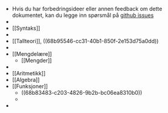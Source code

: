 - Hvis du har forbedringsideer eller annen feedback om dette dokumentet, kan du legge inn spørsmål på [github issues](https://github.com/vuvulala/matte-logseq/issues)
-
- [[Syntaks]]
-
- [[Tallteori]], ((68b95546-cc31-40b1-850f-2e153d75a0dd))
-
- [[Mengdelære]]
	- [[Mengder]]
-
- [[Aritmetikk]]
- [[Algebra]]
- [[Funksjoner]]
	- ((68b83483-c203-4826-9b2b-bc06ea8310b0))
	-
-